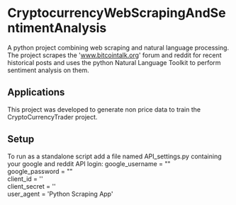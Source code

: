 # CryptocurrencyWebScrapingAndSentimentAnalysis
A python project combining web scraping and natural language processing. The project scrapes  the 'www.bitcointalk.org'
 forum and reddit for recent historical posts and uses the python Natural Language Toolkit to perform sentiment analysis
 on them.

## Applications
 This project was developed to generate non price data to train the CryptoCurrencyTrader project.

## Setup
To run as a standalone script add a file named API_settings.py containing your google and reddit API login:
google_username = ""  
google_password = ""  
client_id = ''  
client_secret = ''  
user_agent = 'Python Scraping App'  


